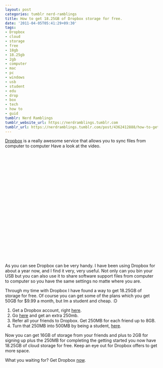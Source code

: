 ```yaml
---
layout: post
categories: tumblr nerd-ramblings
title: How to get 18.25GB of Dropbox storage for free.
date: '2011-04-05T05:41:29+09:30'
tags:
- Dropbox
- cloud
- storage
- free
- 18gb
- 18.25gb
- 2gb
- computer
- mac
- pc
- windows
- usb
- student
- edu
- drop
- box
- tech
- how to
- guid
tumblr: Nerd Ramblings
tumblr_website_url: https://nerdramblings.tumblr.com
tumblr_url: https://nerdramblings.tumblr.com/post/4362412888/how-to-get-1825gb-of-dropbox-storage-for-free
---
```

[Dropbox](http://db.tt/xZJ9xOe) is a really awesome service that allows you to sync files from computer to computer Have a look at the video.&nbsp;

<object width="560" height="349">
<param name="movie" value="http://www.youtube.com/v/w4eTR7tci6A?fs=1&amp;hl=en_US">
<param name="allowFullScreen" value="true">
<param name="allowscriptaccess" value="always">
<embed src="http://www.youtube.com/v/w4eTR7tci6A?fs=1&amp;hl=en_US" type="application/x-shockwave-flash" allowscriptaccess="always" allowfullscreen="true" width="560" height="349"></embed></object>

As you can see Dropbox can be very handy. I have been using Dropbox for about a year now, and I find it very, very&nbsp;useful. Not only can you bin your USB but you can also use it to share software support files from computer to computer so you have the same settings no matte where you are.

Through my time with Dropbox I have found a way to get 18.25GB of storage for free. Of course you can get some of the plans which you get 50GB for $9.99 a month, but Im a student and cheap. :D

1. Get a Dropbox&nbsp;account, right [here](http://db.tt/xZJ9xOe).
2. Go [here](https://www.dropbox.com/gs) and get an extra 250mb.
3. Refer all your friends to Dropbox. Get 250MB for each friend up to 8GB.
4. Turn that 250MB into 500MB by being a student, [here](https://www.dropbox.com/edu).

Now you can get 16GB of storage from your friends and plus to 2GB for signing up plus the 250MB for completing the getting started you now have 18.25GB of cloud storage for free. Keep an eye out for Dropbox offers to get more space.

What you waiting for? Get Dropbox [now](http://db.tt/xZJ9xOe).

&nbsp;
